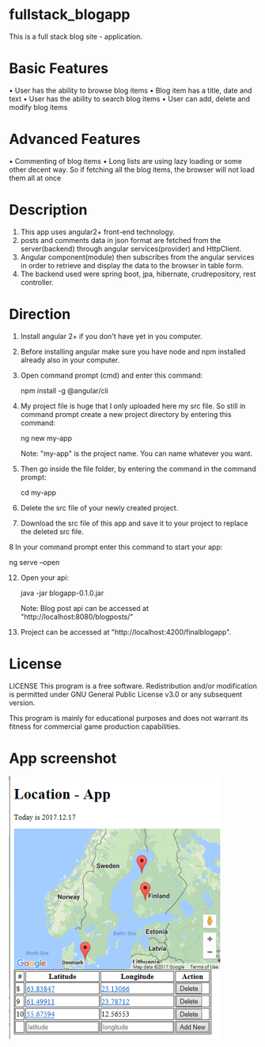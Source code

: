 # fullstack_blogapp
This is a full stack blog site - application. 

# Basic Features

•	User has the ability to browse blog items
•	Blog item has a title, date and text
•	User has the ability to search blog items
•	User can add, delete and modify blog items

# Advanced Features

•	Commenting of blog items
•	Long lists are using lazy loading or some other decent way. So if fetching all the blog items, the browser will not load them all at once

# Description
1. This app uses angular2+ front-end technology.
2. posts and comments data in json format are fetched from the server(backend) through angular services(provider) and 
   HttpClient.
3. Angular component(module) then subscribes from the angular services in order to retrieve and display the data to the browser in table 
   form.
4. The backend used were spring boot, jpa, hibernate, crudrepository, rest controller.

# Direction

1. Install angular 2+ if you don't have yet in you computer.
2. Before installing angular make sure you have node and npm installed already also in your computer.  
3. Open command prompt (cmd) and enter this command:
   
   npm install -g @angular/cli
4. My project file is huge that I only uploaded here my src file. So still in command prompt create a new project directory by entering this command:
   
   ng new my-app
   
   Note: "my-app" is the project name.  You can name whatever you want.
5. Then go inside the file folder, by entering the command in the command prompt:

   cd my-app
 
6. Delete the src file of your newly created project.
7. Download the src file of this app and save it to your project to replace the deleted src file.

8 In your command prompt enter this command to start your app:

   ng serve –open
   
12. Open your api:
  
    java -jar blogapp-0.1.0.jar
    
    Note: Blog post api can be accessed at "http://localhost:8080/blogposts/"
12. Project can be accessed at "http://localhost:4200/finalblogapp".

# License
LICENSE This program is a free software. Redistribution and/or modification is permitted under GNU General Public License v3.0 or any subsequent version.

This program is mainly for educational purposes and does not warrant its fitness for commercial game production capabilities.

# App screenshot
![Alt text](https://github.com/annviitala/location-app/blob/master/app_screenhot.png?raw=true "Optional Title")





